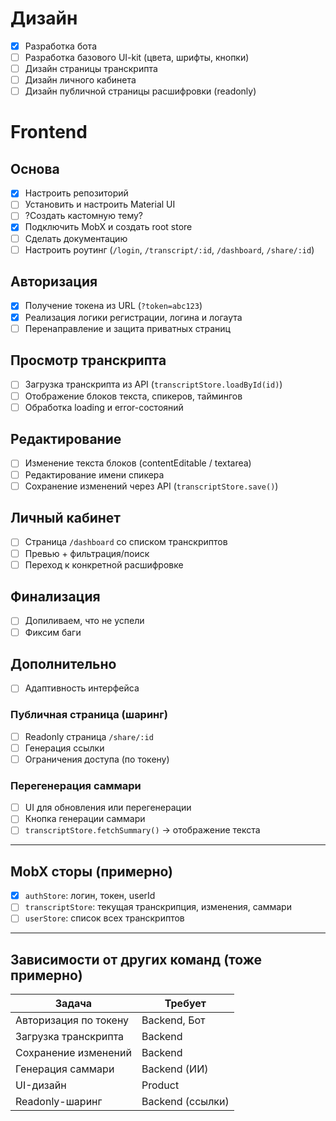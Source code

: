 ﻿# Дизайн
- [X] Разработка бота
- [ ] Разработка базового UI-kit (цвета, шрифты, кнопки)
- [ ] Дизайн страницы транскрипта
- [ ] Дизайн личного кабинета
- [ ] Дизайн публичной страницы расшифровки (readonly)

# Frontend
## Основа
- [X] Настроить репозиторий
- [ ] Установить и настроить Material UI
- [ ] ?Создать кастомную тему?
- [X] Подключить MobX и создать root store
- [ ] Сделать документацию
- [ ] Настроить роутинг (`/login`, `/transcript/:id`, `/dashboard`, `/share/:id`)

## Авторизация
- [X] Получение токена из URL (`?token=abc123`)
- [X] Реализация логики регистрации, логина и логаута
- [ ] Перенаправление и защита приватных страниц

## Просмотр транскрипта
- [ ] Загрузка транскрипта из API  (`transcriptStore.loadById(id)`)
- [ ] Отображение блоков текста, спикеров, таймингов
- [ ] Обработка loading и error-состояний

## Редактирование
- [ ] Изменение текста блоков (contentEditable / textarea)
- [ ] Редактирование имени спикера
- [ ] Сохранение изменений через API (`transcriptStore.save()`)

## Личный кабинет
- [ ] Страница `/dashboard` со списком транскриптов
- [ ] Превью + фильтрация/поиск
- [ ] Переход к конкретной расшифровке

## Финализация
- [ ] Допиливаем, что не успели
- [ ] Фиксим баги

## Дополнительно
- [ ] Адаптивность интерфейса
### Публичная страница (шаринг)
- [ ] Readonly страница `/share/:id`
- [ ] Генерация ссылки
- [ ] Ограничения доступа (по токену)
### Перегенерация саммари
- [ ] UI для обновления или перегенерации
- [ ] Кнопка генерации саммари
- [ ] `transcriptStore.fetchSummary()` → отображение текста

---

## MobX сторы (примерно)
- [X] `authStore`: логин, токен, userId
- [ ] `transcriptStore`: текущая транскрипция, изменения, саммари
- [ ] `userStore`: список всех транскриптов

---

## Зависимости от других команд (тоже примерно)

| Задача                        | Требует            |
|------------------------------|---------------------|
| Авторизация по токену        | Backend, Бот        |
| Загрузка транскрипта         | Backend             |
| Сохранение изменений         | Backend             |
| Генерация саммари            | Backend (ИИ)        |
| UI-дизайн                    | Product             |
| Readonly-шаринг              | Backend (ссылки)    |

